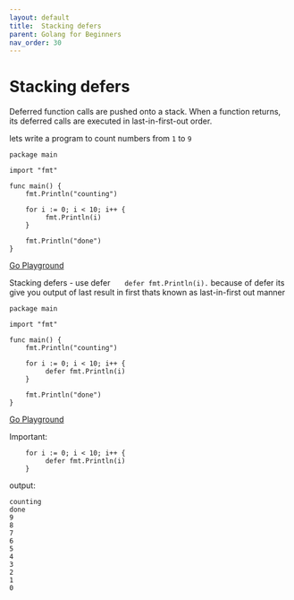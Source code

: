 ```yaml
---
layout: default
title:  Stacking defers
parent: Golang for Beginners
nav_order: 30
---
```


# Stacking defers
Deferred function calls are pushed onto a stack. When a function returns, 
its deferred calls are executed in last-in-first-out order.

lets write a program to count numbers from ```1``` to ```9```
```
package main

import "fmt"

func main() {
	fmt.Println("counting")

	for i := 0; i < 10; i++ {
		 fmt.Println(i)
	}

	fmt.Println("done")
}
```
[Go Playground](https://play.golang.org/p/aOJHy5FgZXF)

 Stacking defers - use defer  ```	 defer fmt.Println(i). ``` because of defer its give you output of last result in first thats
known as last-in-first out manner 
```
package main

import "fmt"

func main() {
	fmt.Println("counting")

	for i := 0; i < 10; i++ {
		 defer fmt.Println(i)
	}

	fmt.Println("done")
}
```
[Go Playground](https://play.golang.org/p/aioV0JViI9Z)

Important:
```
	for i := 0; i < 10; i++ {
		 defer fmt.Println(i)
	}
```


output:
```
counting
done
9
8
7
6
5
4
3
2
1
0
```

